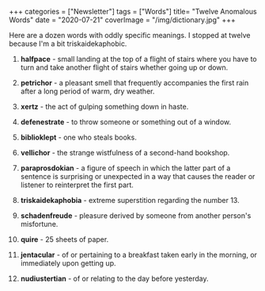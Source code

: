 +++
categories = ["Newsletter"]
tags = ["Words"]
title= "Twelve Anomalous Words"
date = "2020-07-21"
coverImage = "/img/dictionary.jpg"
+++

Here are a dozen words with oddly specific meanings. I stopped at twelve because I'm a bit triskaidekaphobic.

<!--more-->

1. **halfpace** - small landing at the top of a flight of stairs where you have to turn and take another flight of stairs whether going up or down.

1. **petrichor** - a pleasant smell that frequently accompanies the first rain after a long period of warm, dry weather.

1. **xertz** - the act of gulping something down in haste.

1. **defenestrate** - to throw someone or something out of a window.

1. **biblioklept** - one who steals books.

1. **vellichor** - the strange wistfulness of a second-hand bookshop.

1. **paraprosdokian** - a figure of speech in which the latter part of a sentence is surprising or unexpected in a way that causes the reader or listener to reinterpret the first part.

1. **triskaidekaphobia** - extreme superstition regarding the number 13.

1. **schadenfreude** - pleasure derived by someone from another person's misfortune.

1. **quire** - 25 sheets of paper.

1. **jentacular** - of or pertaining to a breakfast taken early in the morning, or immediately upon getting up.

1. **nudiustertian** - of or relating to the day before yesterday.
